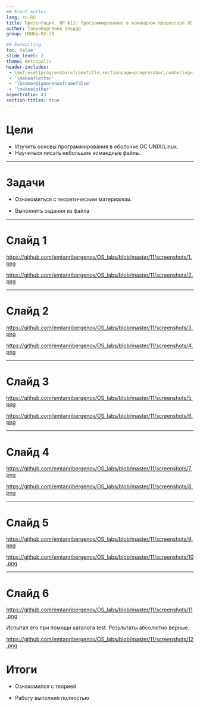```yaml
---
## Front matter
lang: ru-RU
title: Презентация. ЛР №11: Программирование в командном процессоре ОС UNIX. Командные файлы.
author: Танрибергенов Эльдар
group: НПИбд-02-20

## Formatting
toc: false
slide_level: 2
theme: metropolis
header-includes: 
 - \metroset{progressbar=frametitle,sectionpage=progressbar,numbering=fraction}
 - '\makeatletter'
 - '\beamer@ignorenonframefalse'
 - '\makeatother'
aspectratio: 43
section-titles: true
---
```


# Цели

- Изучить основы программирования в оболочке ОС UNIX/Linux. 
- Научиться писать небольшие командные файлы.

---

# Задачи

- Ознакомиться с теоретическим материалом.

- Выполнить задания из файла

---

# Слайд 1

https://github.com/emtanribergenov/OS_labs/blob/master/11/screenshots/1.png

https://github.com/emtanribergenov/OS_labs/blob/master/11/screenshots/2.png

---

# Слайд 2

https://github.com/emtanribergenov/OS_labs/blob/master/11/screenshots/3.png

https://github.com/emtanribergenov/OS_labs/blob/master/11/screenshots/4.png

---

# Слайд 3

https://github.com/emtanribergenov/OS_labs/blob/master/11/screenshots/5.png

https://github.com/emtanribergenov/OS_labs/blob/master/11/screenshots/6.png


---

# Слайд 4

https://github.com/emtanribergenov/OS_labs/blob/master/11/screenshots/7.png

https://github.com/emtanribergenov/OS_labs/blob/master/11/screenshots/8.png



------

# Слайд 5

https://github.com/emtanribergenov/OS_labs/blob/master/11/screenshots/9.png

https://github.com/emtanribergenov/OS_labs/blob/master/11/screenshots/10.png

------

# Слайд 6

https://github.com/emtanribergenov/OS_labs/blob/master/11/screenshots/11.png

Испытал его при помощи каталога test. Результаты абсолютно
верные.

https://github.com/emtanribergenov/OS_labs/blob/master/11/screenshots/12.png

# Итоги

- Ознакомился с теорией

- Работу выполнил полностью